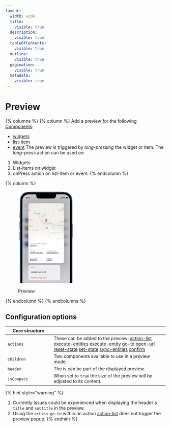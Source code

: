 ```yaml
---
layout:
  width: wide
  title:
    visible: true
  description:
    visible: true
  tableOfContents:
    visible: true
  outline:
    visible: true
  pagination:
    visible: true
  metadata:
    visible: true
---
```


# Preview

{% columns %}
{% column %}
Add a preview for the following [Components](../components/):

* [widgets](../Widgets/Widgets.md)
* [list-item](../Components/list/list-item.md)
* [event](../Components/event.md) The preview is triggered by _long-pressing_ the widget or item. The _long-press_ action can be used on:

1. Widgets
2. List-items on widget
3. onPress action on list-item or event.
{% endcolumn %}

{% column %}
<figure><img src="../../.gitbook/assets/cc-preview-intro.png" alt="Preview" width="175"><figcaption><p>Preview</p></figcaption></figure>
{% endcolumn %}
{% endcolumns %}

## Configuration options

<table><thead><tr><th width="130.8828125">Core structure</th><th></th></tr></thead><tbody><tr><td><code>actions</code></td><td>These can be added to the preview: <a href="https://docs.jigx.com/examples/action-list">action-list</a> <a href="https://docs.jigx.com/examples/execute-entities">execute-entities</a> <a href="https://docs.jigx.com/examples/execute-entity">execute-entity</a> <a href="https://docs.jigx.com/examples/go-to">go-to</a> <a href="https://docs.jigx.com/examples/open-url">open-url</a> <a href="https://docs.jigx.com/examples/reset-state">reset-state</a> <a href="https://docs.jigx.com/examples/set-state">set-state</a> <a href="https://docs.jigx.com/examples/sync-entities">sync-entities</a> <a href="https://docs.jigx.com/examples/confirm">confirm</a></td></tr><tr><td><code>children</code></td><td>Two components available to use in a preview mode:</td></tr><tr><td><code>header</code></td><td>The is can be part of the displayed preview.</td></tr><tr><td><code>isCompact</code></td><td>When set to <code>true</code> the size of the preview will be adjusted to its content.</td></tr></tbody></table>

{% hint style="warning" %}
1. Currently issues could be experienced when displaying the header's `title` and `subtitle` in the preview.
2. Using the `action.go-to` within an action [action-list](broken-reference) does not trigger the preview popup.
{% endhint %}
